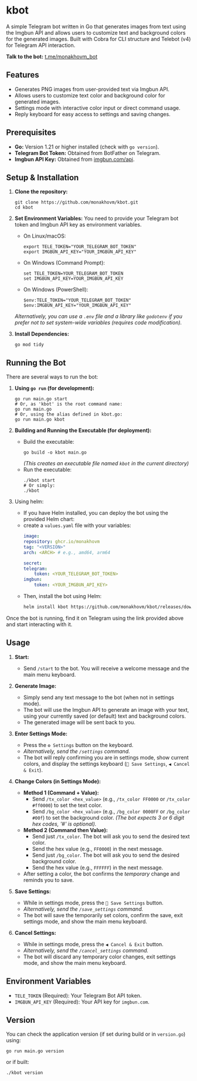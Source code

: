 # kbot

A simple Telegram bot written in Go that generates images from text using the Imgbun API and allows users to customize text and background colors for the generated images. Built with Cobra for CLI structure and Telebot (v4) for Telegram API interaction.

**Talk to the bot:** [t.me/monakhovm_bot](https://t.me/monakhovm_bot)

## Features

*   Generates PNG images from user-provided text via Imgbun API.
*   Allows users to customize text color and background color for generated images.
*   Settings mode with interactive color input or direct command usage.
*   Reply keyboard for easy access to settings and saving changes.

## Prerequisites

*   **Go:** Version 1.21 or higher installed (check with `go version`).
*   **Telegram Bot Token:** Obtained from BotFather on Telegram.
*   **Imgbun API Key:** Obtained from [imgbun.com/api](https://imgbun.com/api).

## Setup & Installation

1.  **Clone the repository:**
    ```
    git clone https://github.com/monakhovm/kbot.git
    cd kbot
    ```

2.  **Set Environment Variables:**
    You need to provide your Telegram bot token and Imgbun API key as environment variables.

    *   On Linux/macOS:
        ```
        export TELE_TOKEN="YOUR_TELEGRAM_BOT_TOKEN"
        export IMGBUN_API_KEY="YOUR_IMGBUN_API_KEY"
        ```
    *   On Windows (Command Prompt):
        ```
        set TELE_TOKEN=YOUR_TELEGRAM_BOT_TOKEN
        set IMGBUN_API_KEY=YOUR_IMGBUN_API_KEY
        ```
    *   On Windows (PowerShell):
        ```
        $env:TELE_TOKEN="YOUR_TELEGRAM_BOT_TOKEN"
        $env:IMGBUN_API_KEY="YOUR_IMGBUN_API_KEY"
        ```
    *Alternatively, you can use a `.env` file and a library like `godotenv` if you prefer not to set system-wide variables (requires code modification).*

3.  **Install Dependencies:**
    ```
    go mod tidy
    ```

## Running the Bot

There are several ways to run the bot:

1.  **Using `go run` (for development):**
    ```
    go run main.go start
    # Or, as 'kbot' is the root command name:
    go run main.go
    # Or, using the alias defined in kbot.go:
    go run main.go kbot
    ```

2.  **Building and Running the Executable (for deployment):**
    *   Build the executable:
        ```
        go build -o kbot main.go
        ```
        *(This creates an executable file named `kbot` in the current directory)*
    *   Run the executable:
        ```
        ./kbot start
        # Or simply:
        ./kbot
        ```
3. Using helm:
    *   If you have Helm installed, you can deploy the bot using the provided Helm chart:
    - create a `values.yaml` file with your variables:
        ```yaml
        image:
        repository: ghcr.io/monakhovm
        tag: "<VERSION>"
        arch: <ARCH> # e.g., amd64, arm64
        
        secret:
        telegram:
            token: <YOUR_TELEGRAM_BOT_TOKEN>
        imgbun:
            token: <YOUR_IMGBUN_API_KEY>
        ```
    -   Then, install the bot using Helm:
        ```bash
        helm install kbot https://github.com/monakhovm/kbot/releases/download/<RELEASE_VERSION>/kbot-<VERSION>.tgz
        ```
Once the bot is running, find it on Telegram using the link provided above and start interacting with it.

## Usage

1.  **Start:**
    *   Send `/start` to the bot. You will receive a welcome message and the main menu keyboard.

2.  **Generate Image:**
    *   Simply send any text message to the bot (when not in settings mode).
    *   The bot will use the Imgbun API to generate an image with your text, using your currently saved (or default) text and background colors.
    *   The generated image will be sent back to you.

3.  **Enter Settings Mode:**
    *   Press the `⚙️ Settings` button on the keyboard.
    *   *Alternatively, send the `/settings` command.*
    *   The bot will reply confirming you are in settings mode, show current colors, and display the settings keyboard (`💾 Save Settings`, `◀️ Cancel & Exit`).

4.  **Change Colors (in Settings Mode):**
    *   **Method 1 (Command + Value):**
        *   Send `/tx_color <hex_value>` (e.g., `/tx_color FF0000` or `/tx_color #ff0000`) to set the text color.
        *   Send `/bg_color <hex_value>` (e.g., `/bg_color 0000FF` or `/bg_color #00f`) to set the background color.
        *(The bot expects 3 or 6 digit hex codes, '#' is optional).*
    *   **Method 2 (Command then Value):**
        *   Send just `/tx_color`. The bot will ask you to send the desired text color.
        *   Send the hex value (e.g., `FF0000`) in the next message.
        *   Send just `/bg_color`. The bot will ask you to send the desired background color.
        *   Send the hex value (e.g., `FFFFFF`) in the next message.
    *   After setting a color, the bot confirms the *temporary* change and reminds you to save.

5.  **Save Settings:**
    *   While in settings mode, press the `💾 Save Settings` button.
    *   *Alternatively, send the `/save_settings` command.*
    *   The bot will save the temporarily set colors, confirm the save, exit settings mode, and show the main menu keyboard.

6.  **Cancel Settings:**
    *   While in settings mode, press the `◀️ Cancel & Exit` button.
    *   *Alternatively, send the `/cancel_settings` command.*
    *   The bot will discard any temporary color changes, exit settings mode, and show the main menu keyboard.

## Environment Variables

*   `TELE_TOKEN` (Required): Your Telegram Bot API token.
*   `IMGBUN_API_KEY` (Required): Your API key for `imgbun.com`.

## Version

You can check the application version (if set during build or in `version.go`) using:

```
go run main.go version
```

or if built:
```
./kbot version
```